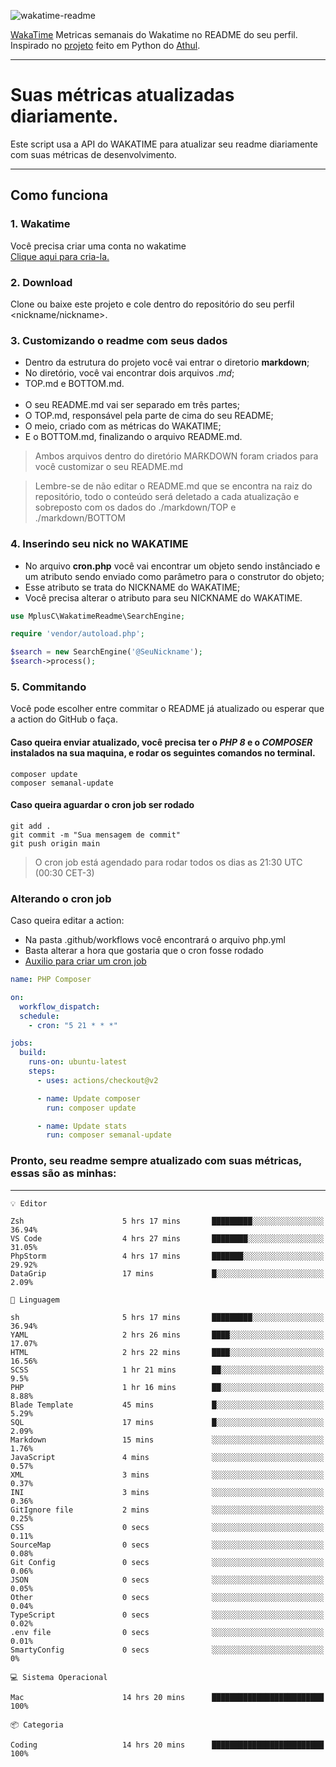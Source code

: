 ![wakatime-readme](https://socialify.git.ci/bymatheus/wakatime-readme/image?description=1&descriptionEditable=M%C3%A9tricas%20semanais%20do%20Wakatime%20no%20seu%20README%20de%20perfil.&font=KoHo&forks=1&language=1&owner=1&pattern=Signal&stargazers=1&theme=Dark)

[WakaTime](https://wakatime.com) Metricas semanais do Wakatime no README do seu perfil. <br>
Inspirado no [projeto](https://github.com/athul/waka-readme) feito em Python do [Athul](https://github.com/athul).
___

# Suas métricas atualizadas diariamente.
Este script usa a API do WAKATIME para atualizar seu readme diariamente com suas métricas de desenvolvimento.

___

## Como funciona

### 1. Wakatime
Você precisa criar uma conta no wakatime <br>
[Clique aqui para cria-la.](https://wakatime.com) 

### 2. Download
Clone ou baixe este projeto e cole dentro do repositório do seu perfil <nickname/nickname>.

### 3. Customizando o readme com seus dados
- Dentro da estrutura do projeto você vai entrar o diretorio **markdown**;  
- No diretório, você vai encontrar dois arquivos *.md*;
- TOP.md e BOTTOM.md.
<br><br>
- O seu README.md vai ser separado em três partes; 
- O TOP.md, responsável pela parte de cima do seu README;
- O meio, criado com as métricas do WAKATIME;
- E o BOTTOM.md, finalizando o arquivo README.md.<br>

> Ambos arquivos dentro do diretório MARKDOWN foram criados para você customizar o seu README.md

> Lembre-se de não editar o README.md que se encontra na raiz do repositório, todo o conteúdo será deletado a cada atualização e sobreposto com os dados do ./markdown/TOP e ./markdown/BOTTOM

### 4. Inserindo seu nick no WAKATIME
- No arquivo **cron.php** você vai encontrar um objeto sendo instânciado e um atributo sendo enviado como parâmetro para o construtor do objeto;
- Esse atributo se trata do NICKNAME do WAKATIME;
- Você precisa alterar o atributo para seu NICKNAME do WAKATIME.

```php
use MplusC\WakatimeReadme\SearchEngine;

require 'vendor/autoload.php';

$search = new SearchEngine('@SeuNickname');
$search->process();
```

### 5. Commitando
Você pode escolher entre commitar o README já atualizado ou esperar que a action do GitHub o faça. <br>

#### Caso queira enviar atualizado, você precisa ter o *PHP 8* e o *COMPOSER* instalados na sua maquina, e rodar os seguintes comandos no terminal.
```composer
composer update
composer semanal-update 
```

#### Caso queira aguardar o cron job ser rodado 
```git 
git add .
git commit -m "Sua mensagem de commit"
git push origin main
```

>O cron job está agendado para rodar todos os dias as 21:30 UTC (00:30 CET-3) 

### Alterando o cron job
Caso queira editar a action:

- Na pasta .github/workflows você encontrará o arquivo php.yml
- Basta alterar a hora que gostaria que o cron fosse rodado
- [Auxilio para criar um cron job](https://crontab.guru)

```yml
name: PHP Composer

on:
  workflow_dispatch:
  schedule:
    - cron: "5 21 * * *"

jobs:
  build:
    runs-on: ubuntu-latest
    steps:
      - uses: actions/checkout@v2

      - name: Update composer
        run: composer update

      - name: Update stats
        run: composer semanal-update
```

### Pronto, seu readme sempre atualizado com suas métricas, essas são as minhas:

___
```text
💡 Editor

Zsh                      5 hrs 17 mins       █████████░░░░░░░░░░░░░░░░     36.94%
VS Code                  4 hrs 27 mins       ████████░░░░░░░░░░░░░░░░░     31.05%
PhpStorm                 4 hrs 17 mins       ███████░░░░░░░░░░░░░░░░░░     29.92%
DataGrip                 17 mins             █░░░░░░░░░░░░░░░░░░░░░░░░      2.09%
```
```text
💬 Linguagem

sh                       5 hrs 17 mins       █████████░░░░░░░░░░░░░░░░     36.94%
YAML                     2 hrs 26 mins       ████░░░░░░░░░░░░░░░░░░░░░     17.07%
HTML                     2 hrs 22 mins       ████░░░░░░░░░░░░░░░░░░░░░     16.56%
SCSS                     1 hr 21 mins        ██░░░░░░░░░░░░░░░░░░░░░░░       9.5%
PHP                      1 hr 16 mins        ██░░░░░░░░░░░░░░░░░░░░░░░      8.88%
Blade Template           45 mins             █░░░░░░░░░░░░░░░░░░░░░░░░      5.29%
SQL                      17 mins             █░░░░░░░░░░░░░░░░░░░░░░░░      2.09%
Markdown                 15 mins             ░░░░░░░░░░░░░░░░░░░░░░░░░      1.76%
JavaScript               4 mins              ░░░░░░░░░░░░░░░░░░░░░░░░░      0.57%
XML                      3 mins              ░░░░░░░░░░░░░░░░░░░░░░░░░      0.37%
INI                      3 mins              ░░░░░░░░░░░░░░░░░░░░░░░░░      0.36%
GitIgnore file           2 mins              ░░░░░░░░░░░░░░░░░░░░░░░░░      0.25%
CSS                      0 secs              ░░░░░░░░░░░░░░░░░░░░░░░░░      0.11%
SourceMap                0 secs              ░░░░░░░░░░░░░░░░░░░░░░░░░      0.08%
Git Config               0 secs              ░░░░░░░░░░░░░░░░░░░░░░░░░      0.06%
JSON                     0 secs              ░░░░░░░░░░░░░░░░░░░░░░░░░      0.05%
Other                    0 secs              ░░░░░░░░░░░░░░░░░░░░░░░░░      0.04%
TypeScript               0 secs              ░░░░░░░░░░░░░░░░░░░░░░░░░      0.02%
.env file                0 secs              ░░░░░░░░░░░░░░░░░░░░░░░░░      0.01%
SmartyConfig             0 secs              ░░░░░░░░░░░░░░░░░░░░░░░░░         0%
```
```text
💻 Sistema Operacional

Mac                      14 hrs 20 mins      █████████████████████████       100%
```
```text
📦 Categoria

Coding                   14 hrs 20 mins      █████████████████████████       100%
```
